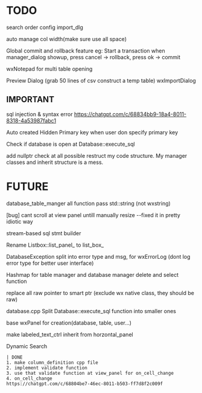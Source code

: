 # TODO
search order config
import_dlg

auto manage col width(make sure use all space)

Global commit and rollback feature
    eg: Start a transaction when manager_dialog showup, press cancel -> rollback, press ok -> commit

wxNotepad for multi table opening

Preview Dialog (grab 50 lines of csv construct a temp table)
wxImportDialog


## IMPORTANT
sql injection & syntax error
https://chatgpt.com/c/68834bb9-18a4-8011-8318-4a53987fabc1

Auto created Hidden Primary key when user don specify primary key

Check if database is open at Database::execute_sql

add nullptr check at all possible
restruct my code structure. My manager classes and inherit structure is a mess.

# FUTURE

database_table_manger all function pass std::string (not wxstring)

[bug] cant scroll at view panel untill manually resize --fixed it in pretty idiotic way

stream-based sql stmt builder

Rename Listbox::list_panel_ to list_box_

DatabaseException split into error type and msg, for wxErrorLog (dont log error type for better user interface)

Hashmap for table manager and database manager delete and select function

replace all raw pointer to smart ptr (exclude wx native class, they should be raw)

database.cpp
    Split Database::execute_sql function into smaller ones

base wxPanel for creation(database, table, user...)

make labeled_text_ctrl inherit from horzontal_panel

Dynamic Search

    | DONE
    1. make column_definition cpp file
    2. implement validate function
    3. use that validate function at view_panel for on_cell_change
    4. on_cell_change 
    https://chatgpt.com/c/68804be7-46ec-8011-b503-ff7d8f2c009f

